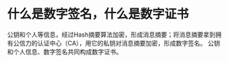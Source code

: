 # 什么是数字签名，什么是数字证书

公钥和个人等信息，经过Hash摘要算法加密，形成消息摘要；将消息摘要拿到拥有公信力的认证中心（CA），用它的私钥对消息摘要加密，形成数字签名。
公钥和个人信息、数字签名共同构成数字证书。
